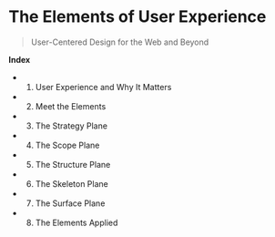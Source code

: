 # The Elements of User Experience
> User-Centered Design for the Web and Beyond

**Index**
- 1. User Experience and Why It Matters
- 2. Meet the Elements
- 3. The Strategy Plane
- 4. The Scope Plane
- 5. The Structure Plane
- 6. The Skeleton Plane
- 7. The Surface Plane
- 8. The Elements Applied

